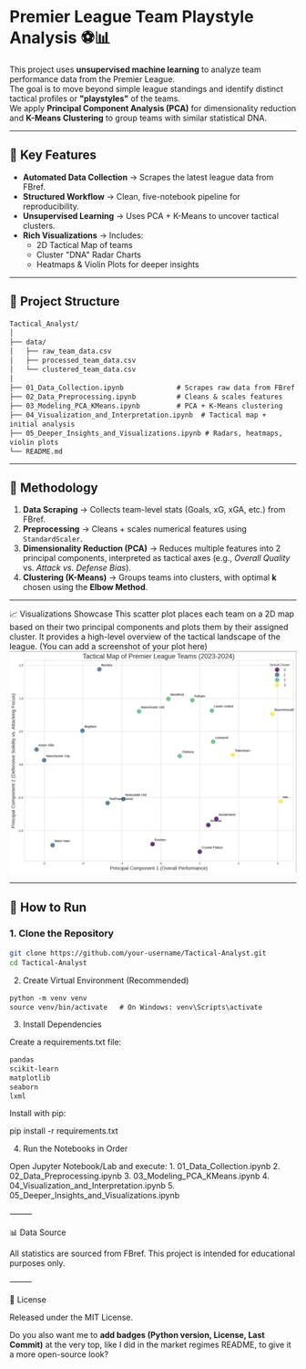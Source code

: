 
# Premier League Team Playstyle Analysis ⚽📊

This project uses **unsupervised machine learning** to analyze team performance data from the Premier League.  
The goal is to move beyond simple league standings and identify distinct tactical profiles or **"playstyles"** of the teams.  
We apply **Principal Component Analysis (PCA)** for dimensionality reduction and **K-Means Clustering** to group teams with similar statistical DNA.

---

## 🌟 Key Features

- **Automated Data Collection** → Scrapes the latest league data from FBref.  
- **Structured Workflow** → Clean, five-notebook pipeline for reproducibility.  
- **Unsupervised Learning** → Uses PCA + K-Means to uncover tactical clusters.  
- **Rich Visualizations** → Includes:  
  - 2D Tactical Map of teams  
  - Cluster "DNA" Radar Charts  
  - Heatmaps & Violin Plots for deeper insights  

---

## 📂 Project Structure
```
Tactical_Analyst/
│
├── data/
│   ├── raw_team_data.csv
│   ├── processed_team_data.csv
│   └── clustered_team_data.csv
│
├── 01_Data_Collection.ipynb             # Scrapes raw data from FBref
├── 02_Data_Preprocessing.ipynb          # Cleans & scales features
├── 03_Modeling_PCA_KMeans.ipynb         # PCA + K-Means clustering
├── 04_Visualization_and_Interpretation.ipynb  # Tactical map + initial analysis
├── 05_Deeper_Insights_and_Visualizations.ipynb # Radars, heatmaps, violin plots
└── README.md
```
---

## 🧠 Methodology

1. **Data Scraping** → Collects team-level stats (Goals, xG, xGA, etc.) from FBref.  
2. **Preprocessing** → Cleans + scales numerical features using `StandardScaler`.  
3. **Dimensionality Reduction (PCA)** → Reduces multiple features into 2 principal components, interpreted as tactical axes (e.g., *Overall Quality* vs. *Attack vs. Defense Bias*).  
4. **Clustering (K-Means)** → Groups teams into clusters, with optimal **k** chosen using the **Elbow Method**.  

---

📈 Visualizations Showcase
This scatter plot places each team on a 2D map based on their two principal components and plots them by their assigned cluster. It provides a high-level overview of the tactical landscape of the league.
(You can add a screenshot of your plot here)
![Performance Map](images/Performance_chart.png)

---

## 🚀 How to Run

### 1. Clone the Repository
```bash
git clone https://github.com/your-username/Tactical-Analyst.git
cd Tactical-Analyst
```
2. Create Virtual Environment (Recommended)
```
python -m venv venv
source venv/bin/activate   # On Windows: venv\Scripts\activate
```
3. Install Dependencies

Create a requirements.txt file:
```
pandas
scikit-learn
matplotlib
seaborn
lxml
```
Install with pip:

pip install -r requirements.txt

4. Run the Notebooks in Order

Open Jupyter Notebook/Lab and execute:
	1.	01_Data_Collection.ipynb
	2.	02_Data_Preprocessing.ipynb
	3.	03_Modeling_PCA_KMeans.ipynb
	4.	04_Visualization_and_Interpretation.ipynb
	5.	05_Deeper_Insights_and_Visualizations.ipynb

⸻

📊 Data Source

All statistics are sourced from FBref.
This project is intended for educational purposes only.

⸻

📜 License

Released under the MIT License.

Do you also want me to **add badges (Python version, License, Last Commit)** at the very top, like I did in the market regimes README, to give it a more open-source look?
